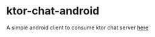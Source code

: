 # ktor-chat-android
 A simple android client to consume ktor chat server [here](https://github.com/kiptechie/ktor-chat)
